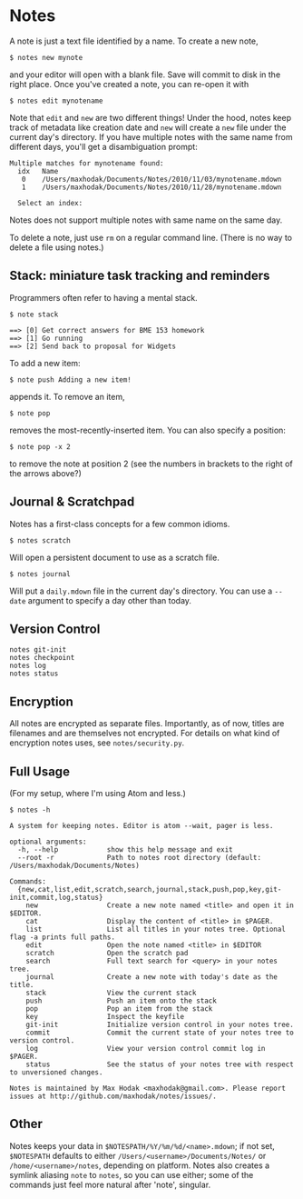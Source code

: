 # Notes

A note is just a text file identified by a name.  To create a new note,

    $ notes new mynote

and your editor will open with a blank file.  Save will commit to disk in the right place.  Once you've created a note, you can re-open it with

    $ notes edit mynotename

Note that `edit` and `new` are two different things!  Under the hood, notes keep track of metadata like creation date and `new` will create a `new` file under the current day's directory.  If you have multiple notes with the same name from different days, you'll get a disambiguation prompt:

    Multiple matches for mynotename found:
      idx   Name
       0    /Users/maxhodak/Documents/Notes/2010/11/03/mynotename.mdown
       1    /Users/maxhodak/Documents/Notes/2010/11/28/mynotename.mdown

      Select an index:

Notes does not support multiple notes with same name on the same day.

To delete a note, just use `rm` on a regular command line. (There is no way to delete a file using notes.)

## Stack: miniature task tracking and reminders

Programmers often refer to having a mental stack.

    $ note stack

    ==> [0] Get correct answers for BME 153 homework
    ==> [1] Go running
    ==> [2] Send back to proposal for Widgets

To add a new item:

    $ note push Adding a new item!

appends it.  To remove an item,

    $ note pop

removes the most-recently-inserted item. You can also specify a position:

    $ note pop -x 2

to remove the note at position 2 (see the numbers in brackets to the right of the arrows above?)

## Journal & Scratchpad

Notes has a first-class concepts for a few common idioms.

    $ notes scratch

Will open a persistent document to use as a scratch file.

    $ notes journal

Will put a `daily.mdown` file in the current day's directory. You can use a `--date` argument to specify a day other than today.

## Version Control

    notes git-init
    notes checkpoint
    notes log
    notes status

## Encryption

All notes are encrypted as separate files. Importantly, as of now, titles are filenames and are themselves not encrypted. For details on what kind of encryption notes uses, see `notes/security.py`.

## Full Usage

(For my setup, where I'm using Atom and less.)

    $ notes -h

    A system for keeping notes. Editor is atom --wait, pager is less.

    optional arguments:
      -h, --help            show this help message and exit
      --root -r             Path to notes root directory (default: /Users/maxhodak/Documents/Notes)

    Commands:
      {new,cat,list,edit,scratch,search,journal,stack,push,pop,key,git-init,commit,log,status}
        new                 Create a new note named <title> and open it in $EDITOR.
        cat                 Display the content of <title> in $PAGER.
        list                List all titles in your notes tree. Optional flag -a prints full paths.
        edit                Open the note named <title> in $EDITOR
        scratch             Open the scratch pad
        search              Full text search for <query> in your notes tree.
        journal             Create a new note with today's date as the title.
        stack               View the current stack
        push                Push an item onto the stack
        pop                 Pop an item from the stack
        key                 Inspect the keyfile
        git-init            Initialize version control in your notes tree.
        commit              Commit the current state of your notes tree to version control.
        log                 View your version control commit log in $PAGER.
        status              See the status of your notes tree with respect to unversioned changes.

    Notes is maintained by Max Hodak <maxhodak@gmail.com>. Please report issues at http://github.com/maxhodak/notes/issues/.

## Other

Notes keeps your data in `$NOTESPATH/%Y/%m/%d/<name>.mdown`; if not set, `$NOTESPATH` defaults to either `/Users/<username>/Documents/Notes/` or `/home/<username>/notes`, depending on platform.  Notes also creates a symlink aliasing `note` to `notes`, so you can use either; some of the commands just feel more natural after 'note', singular.
